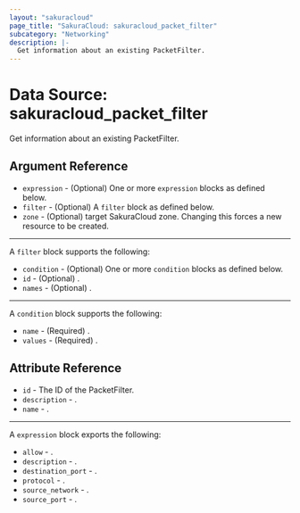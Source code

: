 ```yaml
---
layout: "sakuracloud"
page_title: "SakuraCloud: sakuracloud_packet_filter"
subcategory: "Networking"
description: |-
  Get information about an existing PacketFilter.
---
```


# Data Source: sakuracloud_packet_filter

Get information about an existing PacketFilter.

## Argument Reference

* `expression` - (Optional) One or more `expression` blocks as defined below.
* `filter` - (Optional) A `filter` block as defined below.
* `zone` - (Optional) target SakuraCloud zone. Changing this forces a new resource to be created.


---

A `filter` block supports the following:

* `condition` - (Optional) One or more `condition` blocks as defined below.
* `id` - (Optional) .
* `names` - (Optional) .

---

A `condition` block supports the following:

* `name` - (Required) .
* `values` - (Required) .


## Attribute Reference

* `id` - The ID of the PacketFilter.
* `description` - .
* `name` - .


---

A `expression` block exports the following:

* `allow` - .
* `description` - .
* `destination_port` - .
* `protocol` - .
* `source_network` - .
* `source_port` - .



